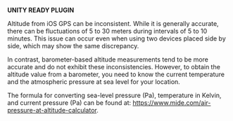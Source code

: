 **UNITY READY PLUGIN**

Altitude from iOS GPS can be inconsistent. 
While it is generally accurate, there can be fluctuations of 5 to 30 meters during intervals of 5 to 10 minutes.
This issue can occur even when using two devices placed side by side, which may show the same discrepancy.

In contrast, barometer-based altitude measurements tend to be more accurate and do not exhibit these inconsistencies. 
However, to obtain the altitude value from a barometer, you need to know the current temperature and the atmospheric pressure at sea level for your location.

The formula for converting sea-level pressure (Pa), temperature in Kelvin, and current pressure (Pa) can be found at: https://www.mide.com/air-pressure-at-altitude-calculator.
